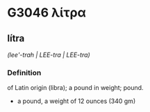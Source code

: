 # G3046 λίτρα

## lítra

_(lee'-trah | LEE-tra | LEE-tra)_

### Definition

of Latin origin (libra); a pound in weight; pound.

- a pound, a weight of 12 ounces (340 gm)

